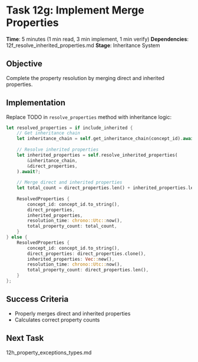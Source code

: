 # Task 12g: Implement Merge Properties

**Time**: 5 minutes (1 min read, 3 min implement, 1 min verify)
**Dependencies**: 12f_resolve_inherited_properties.md
**Stage**: Inheritance System

## Objective
Complete the property resolution by merging direct and inherited properties.

## Implementation
Replace TODO in `resolve_properties` method with inheritance logic:

```rust
let resolved_properties = if include_inherited {
    // Get inheritance chain
    let inheritance_chain = self.get_inheritance_chain(concept_id).await?;
    
    // Resolve inherited properties
    let inherited_properties = self.resolve_inherited_properties(
        &inheritance_chain,
        &direct_properties,
    ).await?;
    
    // Merge direct and inherited properties
    let total_count = direct_properties.len() + inherited_properties.len();
    
    ResolvedProperties {
        concept_id: concept_id.to_string(),
        direct_properties,
        inherited_properties,
        resolution_time: chrono::Utc::now(),
        total_property_count: total_count,
    }
} else {
    ResolvedProperties {
        concept_id: concept_id.to_string(),
        direct_properties: direct_properties.clone(),
        inherited_properties: Vec::new(),
        resolution_time: chrono::Utc::now(),
        total_property_count: direct_properties.len(),
    }
};
```

## Success Criteria
- Properly merges direct and inherited properties
- Calculates correct property counts

## Next Task
12h_property_exceptions_types.md